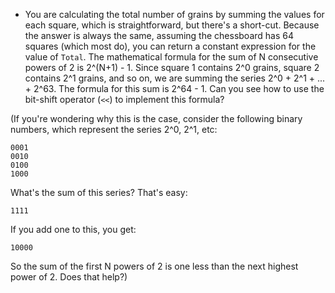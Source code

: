 - You are calculating the total number of grains by summing the values for each square, which is straightforward, but there's a short-cut. Because the answer is always the same, assuming the chessboard has 64 squares (which most do), you can return a constant expression for the value of `Total`. The mathematical formula for the sum of N consecutive powers of 2 is 2^(N+1) - 1. Since square 1 contains 2^0 grains, square 2 contains 2^1 grains, and so on, we are summing the series 2^0 + 2^1 + ... + 2^63. The formula for this sum is 2^64 - 1. Can you see how to use the bit-shift operator (`<<`) to implement this formula?

(If you're wondering why this is the case, consider the following binary numbers, which represent the series 2^0, 2^1, etc:

    0001
    0010
    0100
    1000

What's the sum of this series? That's easy:

    1111

If you add one to this, you get:

    10000

So the sum of the first N powers of 2 is one less than the next highest power of 2. Does that help?)
